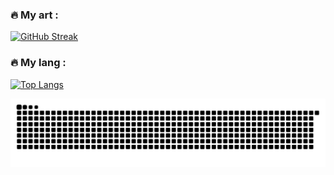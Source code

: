 
### :fire: My art :
[![GitHub Streak](https://streak-stats.demolab.com/?user=cuong02n)](https://git.io/streak-stats)


### :fire: My lang :
[![Top Langs](https://github-readme-stats.vercel.app/api/top-langs/?username=cuong02n)](https://github.com/anuraghazra/github-readme-stats)


<img alt="github-snake" src="https://raw.githubusercontent.com/cuong02n/cuong02n/output/github-contribution-grid-snake.svg" />
